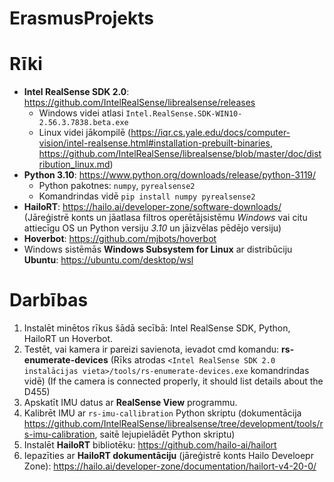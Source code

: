 # ErasmusProjekts

# Rīki
* **Intel RealSense SDK 2.0**: https://github.com/IntelRealSense/librealsense/releases
  * Windows videi atlasi `Intel.RealSense.SDK-WIN10-2.56.3.7838.beta.exe`
  * Linux videi jākompilē (https://iqr.cs.yale.edu/docs/computer-vision/intel-realsense.html#installation-prebuilt-binaries, https://github.com/IntelRealSense/librealsense/blob/master/doc/distribution_linux.md)
* **Python 3.10**: https://www.python.org/downloads/release/python-3119/
  * Python pakotnes: `numpy`, `pyrealsense2`
  * Komandrindas vidē `pip install numpy pyrealsense2`
* **HailoRT**: https://hailo.ai/developer-zone/software-downloads/ (Jāreģistrē konts un jāatlasa filtros operētājsistēmu *Windows* vai citu attiecīgu OS un Python versiju *3.10* un jāizvēlas pēdējo versiju)
* **Hoverbot**: https://github.com/mjbots/hoverbot
* Windows sistēmās **Windows Subsystem for Linux** ar distribūciju **Ubuntu**: https://ubuntu.com/desktop/wsl

# Darbības
1. Instalēt minētos rīkus šādā secībā: Intel RealSense SDK, Python, HailoRT un Hoverbot.
3. Testēt, vai kamera ir pareizi savienota, ievadot cmd komandu: **rs-enumerate-devices** (Rīks atrodas `<Intel RealSense SDK 2.0 instalācijas vieta>/tools/rs-enumerate-devices.exe` komandrindas vidē) (If the camera is connected properly, it should list details about the D455)
4. Apskatīt IMU datus ar **RealSense View** programmu.
5. Kalibrēt IMU ar `rs-imu-callibration` Python skriptu (dokumentācija https://github.com/IntelRealSense/librealsense/tree/development/tools/rs-imu-calibration, saitē lejupielādēt Python skriptu)
6. Instalēt **HailoRT** bibliotēku: https://github.com/hailo-ai/hailort
7. Iepazīties ar **HailoRT dokumentāciju** (jāreģistrē konts Hailo Develoepr Zone): https://hailo.ai/developer-zone/documentation/hailort-v4-20-0/
